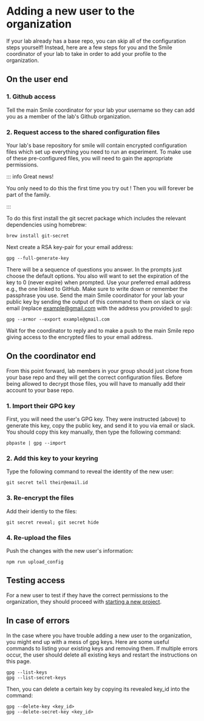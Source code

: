 #  Adding a new user to the organization

If your lab already has a base repo, you can skip all of the 
configuration steps yourself! Instead, here are a few steps for you
and the Smile coordinator of your lab to take in order to add your profile
to the organization. 

## On the user end
### 1. Github access

Tell the main Smile coordinator for your lab your username so they can
add you as a member of the lab's Github organization.

### 2. Request access to the shared configuration files

Your lab's base repository for smile will contain encrypted configuration files
which set up everything you need to run an experiment. To make use of these
pre-configured files, you will need to gain the appropriate permissions.  

::: info Great news!

You only need to do this the first time you try out <SmileText/>! Then you will
forever be part of the family.

:::

To do this first install the git secret package which includes the relevant
dependencies using homebrew:

```
brew install git-secret
```

Next create a RSA key-pair for your email address:

```
gpg --full-generate-key
```

There will be a sequence of questions you answer. In the prompts just choose the
default options. You also will want to set the expiration of the key to 0 (never
expire) when prompted. Use your preferred email address e.g., the one linked to 
GitHub. Make sure to write down or remember the passphrase you use. Send the main Smile
coordinator for your lab your public key by sending the output of this command
to them on slack or via email (replace example@gmail.com with the address you
provided to `gpg`):

<div class="language-"><pre><code><span class="line">gpg --armor --export example@gmail.com</span></code></pre></div>

Wait for the coordinator to reply and to make a push to the main Smile repo
giving access to the encrypted files to your email address.


## On the coordinator end

From this point forward, lab members in your group should just clone from your
base repo and they will get the correct configuration files. Before being allowed
to decrypt those files, you will have to manually add their account to your base
repo. 

### 1. Import their GPG key

First, you will need the user's GPG key. They were instructed (above) to generate
this key, copy the public key, and send it to you via email or slack. You should 
copy this key manually, then type the following command:

```
pbpaste | gpg --import
```

### 2. Add this key to your keyring

Type the following command to reveal the identity of the new user:

```
git secret tell their@email.id
```

### 3. Re-encrypt the files
Add their identiy to the files: 

```
git secret reveal; git secret hide
```

### 4. Re-upload the files
Push the changes with the new user's information: 
```
npm run upload_config
```

## Testing access

For a new user to test if they have the correct permissions to the 
organization, they should proceed with [starting a new project](/starting).

## In case of errors
In the case where you have trouble adding a new user to the organization,
you might end up with a mess of gpg keys. Here are some useful commands
to listing your existing keys and removing them. If multiple errors occur,
the user should delete all existing keys and restart the instructions
on this page. 

```
gpg --list-keys
gpg --list-secret-keys
```
Then, you can delete a certain key by copying its revealed key_id into 
the command:
```
gpg --delete-key <key_id>
gpg --delete-secret-key <key_id>
```